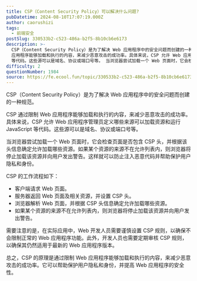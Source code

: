 ```yaml
---
title: CSP（Content Security Policy）可以解决什么问题?
pubDatetime: 2024-08-10T17:07:19.000Z
author: caorushizi
tags:
  - 前端安全
postSlug: 330533b2-c523-486a-b2f5-8b10cb6e6173
description: >-
  CSP（Content Security Policy）是为了解决 Web 应用程序中的安全问题而创建的一种规范。 CSP 通过限制 Web
  应用程序能够加载和执行的内容，来减少恶意攻击的成功率。具体来说，CSP 允许 Web 应用程序管理员定义哪些来源可以加载资源和运行 JavaScript
  等代码。这些源可以是域名、协议或端口号等。 当浏览器尝试加载一个 Web 页面时，它会检查页面是否包含
difficulty: 2
questionNumber: 1984
source: https://fe.ecool.fun/topic/330533b2-c523-486a-b2f5-8b10cb6e6173
---
```


CSP（Content Security Policy）是为了解决 Web 应用程序中的安全问题而创建的一种规范。

CSP 通过限制 Web 应用程序能够加载和执行的内容，来减少恶意攻击的成功率。具体来说，CSP 允许 Web 应用程序管理员定义哪些来源可以加载资源和运行 JavaScript 等代码。这些源可以是域名、协议或端口号等。

当浏览器尝试加载一个 Web 页面时，它会检查页面是否包含 CSP 头，并根据该头信息确定允许加载哪些资源。如果某个资源的来源不在允许列表内，则浏览器将停止加载该资源并向用户发出警告。这样就可以防止注入恶意代码并帮助保护用户隐私和身份。

CSP 的工作流程如下：

- 客户端请求 Web 页面。
- 服务器返回 Web 页面及相关资源，并设置 CSP 头。
- 浏览器解析 Web 页面，并根据 CSP 头信息确定允许加载哪些资源。
- 如果某个资源的来源不在允许列表内，则浏览器将停止加载该资源并向用户发出警告。

需要注意的是，在实际应用中，Web 开发人员需要谨慎设置 CSP 规则，以确保不会限制正常的 Web 应用程序功能。此外，开发人员也需要定期审核 CSP 规则，以确保其仍然适用于最新的 Web 应用程序版本。

总之，CSP 的原理是通过限制 Web 应用程序能够加载和执行的内容，来减少恶意攻击的成功率。它可以帮助保护用户隐私和身份，并提高 Web 应用程序的安全性。
